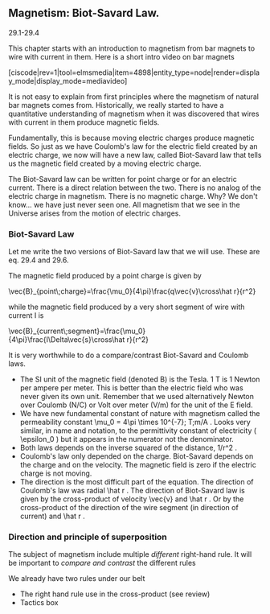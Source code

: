 ## Magnetism: Biot-Savard Law.  

<stop-note title="Read Knight 4ed" icon="stopnoteicons:book-icon">
<span slot="message">29.1-29.4</span>
</stop-note>

This chapter starts with an introduction to magnetism from bar magnets to wire with current in them. Here is a short intro video on bar magnets

[ciscode|rev=1|tool=elmsmedia|item=4898|entity_type=node|render=display_mode|display_mode=mediavideo]

It is not easy to explain from first principles where the magnetism of natural bar magnets comes from. Historically, we really started to have a quantitative understanding of magnetism when it was discovered that wires with current in them produce magnetic fields. 

Fundamentally, this is because moving electric charges produce magnetic fields. So just as we have Coulomb's law for the electric field created by an electric charge, we now will have a new law, called Biot-Savard law that tells us the magnetic field created by a moving electric charge. 

<lrndesign-sidenote label="Instructor Note" icon="bookmark" bg-color="#c2e5f2">
The Biot-Savard law can be written for point charge or for an electric current. There is a direct relation between the two. 
</lrndesign-sidenote>

<lrndesign-sidenote label="Instructor Note" icon="bookmark" bg-color="#c2e5f2">
There is no analog of the electric charge in magnetism. There is no magnetic charge. Why? We don't know... we have just never seen one. All magnetism that we see in the Universe arises from the motion of electric charges. 
</lrndesign-sidenote>

### Biot-Savard Law

Let me write the two versions of Biot-Savard law that we will use. These are eq. 29.4 and 29.6.

The magnetic field produced by a point charge is given by 

<lrn-math>
\vec{B}_{point\;charge}=\frac{\mu_0}{4\pi}\frac{q\vec{v}\cross\hat r}{r^2} </lrn-math>

while the magnetic field produced by a very short segment of wire with current I is 

<lrn-math>
\vec{B}_{current\;segment}=\frac{\mu_0}{4\pi}\frac{I\Delta\vec{s}\cross\hat r}{r^2} </lrn-math>

It is very worthwhile to do a compare/contrast Biot-Savard and Coulomb laws. 

* The SI unit of the magnetic field (denoted B) is the Tesla. 1 T is 1 Newton per ampere per meter. This is better than the electric field who was never given its own unit. Remember that we used alternatively Newton over Coulomb (N/C) or Volt over meter (V/m) for the unit of the E field.  
* We have new fundamental constant of nature with magnetism called the permeability constant <lrn-math>\mu_0 = 4\pi \times 10^{-7}\; T\;m/A </lrn-math>. Looks very similar, in name and notation, to the permittivity constant of electricity ( <lrn-math>\epsilon_0 </lrn-math>) but it appears in the numerator not the denominator.
* Both laws depends on the inverse squared of the distance, <lrn-math> 1/r^2 </lrn-math>.
* Coulomb's law only depended on the charge. Biot-Savard depends on the charge and on the velocity. The magnetic field is zero if the electric charge is not moving. 
* The direction is the most difficult part of the equation. The direction of Coulomb's law was radial <lrn-math> \hat r </lrn-math>. The direction of Biot-Savard law is given by the cross-product of velocity <lrn-math>\vec{v} </lrn-math> and <lrn-math> \hat r </lrn-math>. Or by the cross-product of the direction of the wire segment (in direction of current) and <lrn-math> \hat r </lrn-math>.

### Direction and principle of superposition

The subject of magnetism include multiple _different_ right-hand rule. It will be important to _compare and contrast_ the different rules 

We already have two rules under our belt

* The right hand rule use in the cross-product (see review)
* Tactics box 

